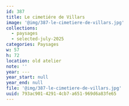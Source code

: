 ```yaml
---
id: 387
title: Le cimetiére de Villars
image: '@img/387-le-cimetiere-de-villars.jpg'
collections:
  - paysages
  - selected-july-2025
categories: Paysages
w: 57
h: 72
location: old atelier
note: ''
year: ---
year_start: null
year_end: null
file: '@img/387-le-cimetiere-de-villars.jpg'
uuid: 793ac901-4291-4cb7-a651-969d6a83fe65
---
```



